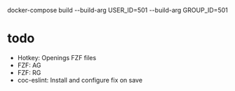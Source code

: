 docker-compose build --build-arg USER_ID=501 --build-arg GROUP_ID=501

# todo

- Hotkey: Openings FZF files
- FZF: AG
- FZF: RG
- coc-eslint: Install and configure fix on save

